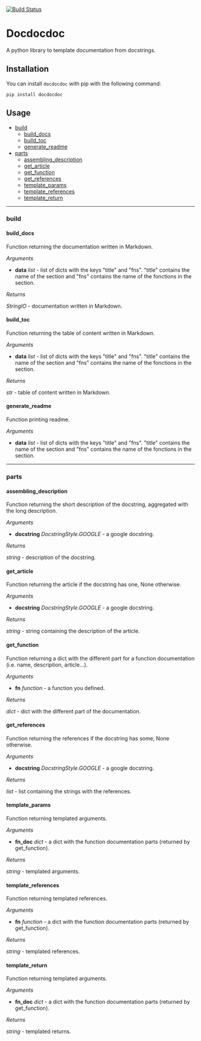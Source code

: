 [![Build Status](https://github.com/medialab/docdocdoc/workflows/Tests/badge.svg)](https://github.com/medialab/docdocdoc/actions)

# Docdocdoc

A python library to template documentation from docstrings.

## Installation

You can install `docdocdoc` with pip with the following command:

```
pip install docdocdoc
```

## Usage

* [build](#build)
  * [build_docs](#build_docs)
  * [build_toc](#build_toc)
  * [generate_readme](#generate_readme)
* [parts](#parts)
  * [assembling_description](#assembling_description)
  * [get_article](#get_article)
  * [get_function](#get_function)
  * [get_references](#get_references)
  * [template_params](#template_params)
  * [template_references](#template_references)
  * [template_return](#template_return)

---

### build

#### build_docs

Function returning the documentation written in Markdown.

*Arguments*

* **data** *list* - list of dicts with the keys "title" and "fns".
"title" contains the name of the section and "fns" contains the
name of the fonctions in the section.

*Returns*

*StringIO* - documentation written in Markdown.

#### build_toc

Function returning the table of content written in Markdown.

*Arguments*

* **data** *list* - list of dicts with the keys "title" and "fns".
"title" contains the name of the section and "fns" contains the
name of the fonctions in the section.

*Returns*

*str* - table of content written in Markdown.

#### generate_readme

Function printing readme.

*Arguments*

* **data** *list* - list of dicts with the keys "title" and "fns".
"title" contains the name of the section and "fns" contains the
name of the fonctions in the section.

---

### parts

#### assembling_description

Function returning the short description of the docstring,
aggregated with the long description.

*Arguments*

* **docstring** *DocstringStyle.GOOGLE* - a google docstring.

*Returns*

*string* - description of the docstring.

#### get_article

Function returning the article if the docstring has one, None otherwise.

*Arguments*

* **docstring** *DocstringStyle.GOOGLE* - a google docstring.

*Returns*

*string* - string containing the description of the article.

#### get_function

Function returning a dict with the different part for a function documentation
(i.e. name, description, article...).

*Arguments*

* **fn** *function* - a function you defined.

*Returns*

*dict* - dict with the different part of the documentation.

#### get_references

Function returning the references if the docstring has some, None otherwise.

*Arguments*

* **docstring** *DocstringStyle.GOOGLE* - a google docstring.

*Returns*

*list* - list containing the strings with the references.

#### template_params

Function returning templated arguments.

*Arguments*

* **fn_doc** *dict* - a dict with the function documentation parts (returned by get_function).

*Returns*

*string* - templated arguments.

#### template_references

Function returning templated references.

*Arguments*

* **fn** *function* - a dict with the function documentation parts (returned by get_function).

*Returns*

*string* - templated references.

#### template_return

Function returning templated arguments.

*Arguments*

* **fn_doc** *dict* - a dict with the function documentation parts (returned by get_function).

*Returns*

*string* - templated returns.

